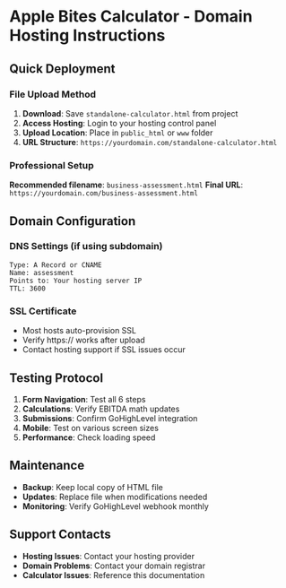 # Apple Bites Calculator - Domain Hosting Instructions

## Quick Deployment

### File Upload Method
1. **Download**: Save `standalone-calculator.html` from project
2. **Access Hosting**: Login to your hosting control panel
3. **Upload Location**: Place in `public_html` or `www` folder
4. **URL Structure**: `https://yourdomain.com/standalone-calculator.html`

### Professional Setup
**Recommended filename**: `business-assessment.html`
**Final URL**: `https://yourdomain.com/business-assessment.html`

## Domain Configuration

### DNS Settings (if using subdomain)
```
Type: A Record or CNAME
Name: assessment
Points to: Your hosting server IP
TTL: 3600
```

### SSL Certificate
- Most hosts auto-provision SSL
- Verify https:// works after upload
- Contact hosting support if SSL issues occur

## Testing Protocol
1. **Form Navigation**: Test all 6 steps
2. **Calculations**: Verify EBITDA math updates
3. **Submissions**: Confirm GoHighLevel integration
4. **Mobile**: Test on various screen sizes
5. **Performance**: Check loading speed

## Maintenance
- **Backup**: Keep local copy of HTML file
- **Updates**: Replace file when modifications needed
- **Monitoring**: Verify GoHighLevel webhook monthly

## Support Contacts
- **Hosting Issues**: Contact your hosting provider
- **Domain Problems**: Contact your domain registrar
- **Calculator Issues**: Reference this documentation